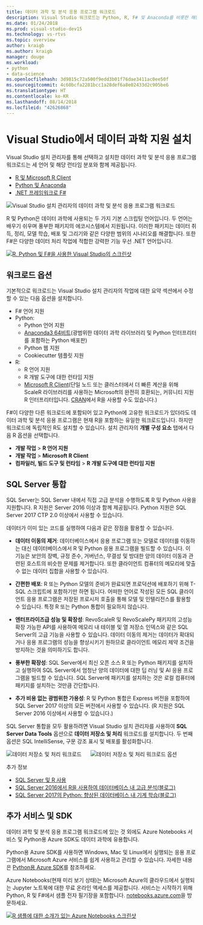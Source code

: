 ```yaml
---
title: 데이터 과학 및 분석 응용 프로그램 워크로드
description: Visual Studio 워크로드는 Python, R, F# 및 Anaconda를 비롯한 해당 런타임 배포를 통합합니다.
ms.date: 01/24/2018
ms.prod: visual-studio-dev15
ms.technology: vs-rtvs
ms.topic: overview
author: kraigb
ms.author: kraigb
manager: douge
ms.workload:
- python
- data-science
ms.openlocfilehash: 3d9815c72a500f9edd3b01f76dae3411ac0ee50f
ms.sourcegitcommit: 4c60bcfa2281bcc1a28def6a8e02433d2c905be6
ms.translationtype: HT
ms.contentlocale: ko-KR
ms.lasthandoff: 08/14/2018
ms.locfileid: "42626868"
---
```

# <a name="install-data-science-support-in-visual-studio"></a>Visual Studio에서 데이터 과학 지원 설치

Visual Studio 설치 관리자를 통해 선택하고 설치한 데이터 과학 및 분석 응용 프로그램 워크로드는 세 언어 및 해당 런타임 분포와 함께 제공됩니다.

- [R 및 Microsoft R Client](../rtvs/index.md)
- [Python 및 Anaconda](../python/overview-of-python-tools-for-visual-studio.md)
- [.NET 프레임워크로 F#](/dotnet/fsharp/)

![Visual Studio 설치 관리자의 데이터 과학 및 분석 응용 프로그램 워크로드](media/data-science-workload.png)

R 및 Python은 데이터 과학에 사용되는 두 가지 기본 스크립팅 언어입니다. 두 언어는 배우기 쉬우며 풍부한 패키지의 에코시스템에서 지원됩니다. 이러한 패키지는 데이터 취득, 정리, 모델 학습, 배포 및 그리기와 같은 다양한 범위의 시나리오를 해결합니다. 또한 F#은 다양한 데이터 처리 작업에 적합한 강력한 기능 우선 .NET 언어입니다.

<!--Note link on the image because this one is large -->
[![R, Python 및 F#을 사용한 Visual Studio의 스크린샷](media/data-science-workload-screens.png)](media/data-science-workload-screens.png#lightbox)

## <a name="workload-options"></a>워크로드 옵션

기본적으로 워크로드는 Visual Studio 설치 관리자의 작업에 대한 요약 섹션에서 수정할 수 있는 다음 옵션을 설치합니다.

- F# 언어 지원
- Python:
  - Python 언어 지원
  - [Anaconda3 64비트](https://www.continuum.io)(광범위한 데이터 과학 라이브러리 및 Python 인터프리터를 포함하는 Python 배포판)
  - Python 웹 지원
  - Cookiecutter 템플릿 지원
- R:
  - R 언어 지원
  - R 개발 도구에 대한 런타임 지원
  - [Microsoft R Client](/machine-learning-server/r-client/what-is-microsoft-r-client)(단일 노드 또는 클러스터에서 더 빠른 계산을 위해 ScaleR 라이브러리를 사용하는 Microsoft의 완전히 호환되는, 커뮤니티 지원 R 인터프리터입니다. [CRAN](https://cran.r-project.org/)에서 R을 사용할 수도 있습니다.)

F#이 다양한 다른 워크로드에 포함되어 있고 Python에 고유한 워크로드가 있더라도 데이터 과학 및 분석 응용 프로그램은 현재 R을 포함하는 유일한 워크로드입니다. 하지만 워크로드에 독립적인 R도 설치할 수 있습니다. 설치 관리자의 **개별 구성 요소** 탭에서 다음 R 옵션을 선택합니다.

- **개발 작업** > **R 언어 지원**
- **개발 작업** > **Microsoft R Client**
- **컴파일러, 빌드 도구 및 런타임** > **R 개발 도구에 대한 런타임 지원**

## <a name="sql-server-integration"></a>SQL Server 통합

SQL Server는 SQL Server 내에서 직접 고급 분석을 수행하도록 R 및 Python 사용을 지원합니다. R 지원은 Server 2016 이상과 함께 제공됩니다. Python 지원은 SQL Server 2017 CTP 2.0 이상에서 사용할 수 있습니다.

데이터가 이미 있는 코드를 실행하여 다음과 같은 장점을 활용할 수 있습니다.

- **데이터 이동의 제거**: 데이터베이스에서 응용 프로그램 또는 모델로 데이터를 이동하는 대신 데이터베이스에서 R 및 Python 응용 프로그램을 빌드할 수 있습니다. 이 기능은 보안의 장벽, 규정 준수, 거버넌스, 무결성 및 방대한 양의 데이터 이동과 관련된 호스트의 비슷한 문제를 제거합니다. 또한 클라이언트 컴퓨터의 메모리에 맞출 수 없는 데이터 집합을 사용할 수 있습니다.

- **간편한 배포**: R 또는 Python 모델의 준비가 완료되면 프로덕션에 배포하기 위해 T-SQL 스크립트에 포함하기만 하면 됩니다. 어떠한 언어로 작성된 모든 SQL 클라이언트 응용 프로그램은 저장된 프로시저 호출을 통해 모델 및 인텔리전스를 활용할 수 있습니다. 특정 R 또는 Python 통합이 필요하지 않습니다.

- **엔터프라이즈급 성능 및 확장성**: RevoScaleR 및 RevoScalePy 패키지의 고성능 확장 가능한 API를 사용하여 메모리 내 테이블 및 열 저장소 인덱스와 같은 SQL Server의 고급 기능을 사용할 수 있습니다. 데이터 이동의 제거는 데이터가 확대되거나 응용 프로그램의 성능을 향상시키기 원하므로 클라이언트 메모리 제약 조건을 방지하는 것을 의미하기도 합니다.

- **풍부한 확장성**: SQL Server에서 최신 오픈 소스 R 또는 Python 패키지를 설치하고 실행하여 SQL Server에서 엄청난 양의 데이터에 대한 딥 러닝 및 AI 응용 프로그램을 빌드할 수 있습니다. SQL Server에 패키지를 설치하는 것은 로컬 컴퓨터에 패키지를 설치하는 것만큼 간단합니다.

- **추가 비용 없는 광범위한 가용성**: R 및 Python 통합은 Express 버전을 포함하여 SQL Server 2017 이상의 모든 버전에서 사용할 수 있습니다. (R 지원은 SQL Server 2016 이상에서 사용할 수 있습니다.)

SQL Server 통합을 모두 활용하려면 Visual Studio 설치 관리자를 사용하여 **SQL Server Data Tools** 옵션으로 **데이터 저장소 및 처리** 워크로드를 설치합니다. 두 번째 옵션은 SQL IntelliSense, 구문 강조 표시 및 배포를 활성화합니다.

![데이터 저장소 및 처리 워크로드](media/data-storage-workload.png) &nbsp;&nbsp;&nbsp;&nbsp; ![데이터 저장소 및 처리 워크로드 옵션](media/data-storage-workload-options.png)

추가 정보

- [SQL Server 및 R 사용](integrating-sql-server-with-r.md)
- [SQL Server 2016에서 R을 사용하여 데이터베이스 내 고급 분석(블로그)](https://blogs.technet.microsoft.com/dataplatforminsider/2016/03/29/in-database-advanced-analytics-with-r-in-sql-server-2016/)
- [SQL Server 2017의 Python: 향상된 데이터베이스 내 기계 학습(블로그)](https://blogs.technet.microsoft.com/dataplatforminsider/2017/04/19/python-in-sql-server-2017-enhanced-in-database-machine-learning/)

## <a name="additional-services-and-sdks"></a>추가 서비스 및 SDK

데이터 과학 및 분석 응용 프로그램 워크로드에 있는 것 외에도 Azure Notebooks 서비스 및 Python용 Azure SDK도 데이터 과학에 유용합니다.

Python용 Azure SDK를 사용하면 Windows, Mac 및 Linux에서 실행되는 응용 프로그램에서 Microsoft Azure 서비스를 쉽게 사용하고 관리할 수 있습니다. 자세한 내용은 [Python용 Azure SDK](../python/azure-sdk-for-python.md)를 참조하세요.

Azure Notebooks(현재 미리 보기 상태)는 Microsoft Azure의 클라우드에서 실행되는 Jupyter 노트북에 대한 무료 온라인 액세스를 제공합니다. 서비스는 시작하기 위해 Python, R 및 F#에서 샘플 전자 필기장을 포함합니다. [notebooks.azure.com](https://notebooks.azure.com/)을 방문하세요.

<!--Note link on the image because this one is large -->
[![R 샘플에 대한 소개가 있는 Azure Notebooks 스크린샷](media/data-science-workload-notebooks.png)](media/data-science-workload-notebooks.png#lightbox)
